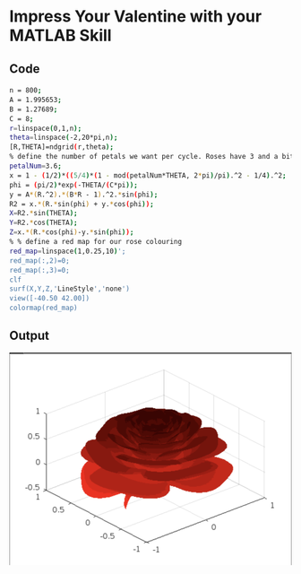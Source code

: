 # Impress Your Valentine with your MATLAB Skill 





## Code 

```bash
n = 800;
A = 1.995653;
B = 1.27689;
C = 8;
r=linspace(0,1,n);
theta=linspace(-2,20*pi,n);
[R,THETA]=ndgrid(r,theta);
% define the number of petals we want per cycle. Roses have 3 and a bit.
petalNum=3.6;
x = 1 - (1/2)*((5/4)*(1 - mod(petalNum*THETA, 2*pi)/pi).^2 - 1/4).^2;
phi = (pi/2)*exp(-THETA/(C*pi));
y = A*(R.^2).*(B*R - 1).^2.*sin(phi);
R2 = x.*(R.*sin(phi) + y.*cos(phi));
X=R2.*sin(THETA);
Y=R2.*cos(THETA);
Z=x.*(R.*cos(phi)-y.*sin(phi));
% % define a red map for our rose colouring
red_map=linspace(1,0.25,10)';
red_map(:,2)=0;
red_map(:,3)=0;
clf
surf(X,Y,Z,'LineStyle','none')
view([-40.50 42.00])
colormap(red_map)
```

## Output

<img src="./img/rose.png">